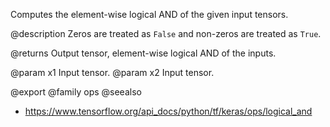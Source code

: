Computes the element-wise logical AND of the given input tensors.

@description
Zeros are treated as `False` and non-zeros are treated as `True`.

@returns
    Output tensor, element-wise logical AND of the inputs.

@param x1 Input tensor.
@param x2 Input tensor.

@export
@family ops
@seealso
+ <https://www.tensorflow.org/api_docs/python/tf/keras/ops/logical_and>
